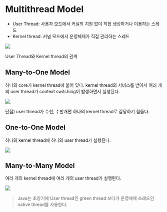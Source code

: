 # Multithread Model
- User Thread: 사용자 모드에서 커널의 지원 없이 직접 생성하거나 이용하는 스레드
- Kernel thread: 커널 모드에서 운영체제가 직접 관리하는 스레드

![](https://velog.velcdn.com/images/chocochip/post/c618949f-4f45-49e1-acb3-5de5460295c5/image.png)

User Thread와 Kernel thread의 관계
## Many-to-One Model
하나의 core가 kernel thread에 붙어 있다. kernel thread의 서비스를 받아서 여러 개의 user thread가 context switching이 발생하면서 실행된다.

![](https://velog.velcdn.com/images/chocochip/post/9442430a-b74a-4920-9f14-9b9f5e5cd6ad/image.png)

단점)
user thread가 수천, 수만개면 하나의 kernel thread로 감당하기 힘들다.

## One-to-One Model
하나의 kernel thread에 하나의 user thread가 실행된다.

![](https://velog.velcdn.com/images/chocochip/post/9502eef9-b6a3-4c80-b628-b8bc57ffe101/image.png)


## Many-to-Many Model
여러 개의 kernel thread에 여러 개의 user thread가 실행된다.

![](https://velog.velcdn.com/images/chocochip/post/3964f4d4-c4fe-4693-a815-399729a23e94/image.png)


> Java는 초창기에 User thread인 green thread 쓰다가 운영체제 쓰레드인 native thread를 사용한다.